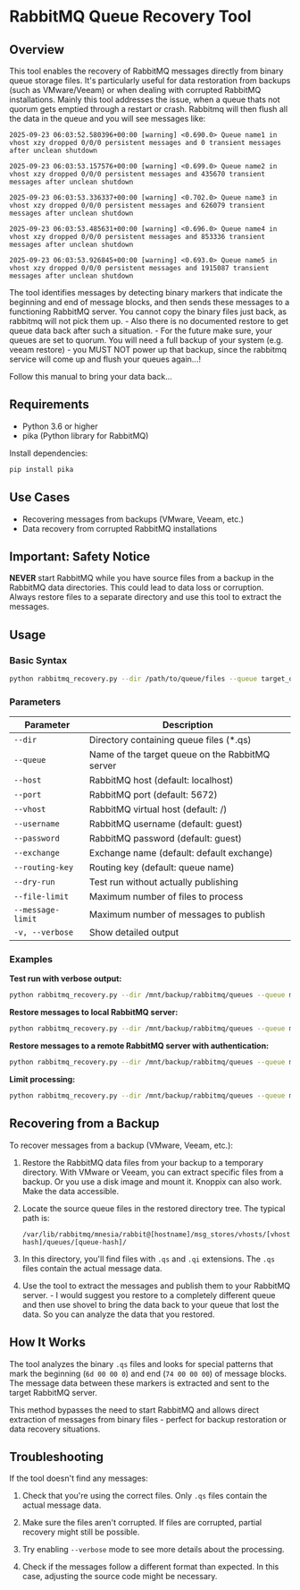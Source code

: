# RabbitMQ Queue Recovery Tool

## Overview

This tool enables the recovery of RabbitMQ messages directly from binary queue storage files. It's particularly useful for data restoration from backups (such as VMware/Veeam) or when dealing with corrupted RabbitMQ installations.
Mainly this tool addresses the issue, when a queue thats not quorum gets emptied through a restart or crash. Rabbitmq will then flush all the data in the queue and you will see messages like:

`2025-09-23 06:03:52.580396+00:00 [warning] <0.690.0> Queue name1 in vhost xzy dropped 0/0/0 persistent messages and 0 transient messages after unclean shutdown`

`2025-09-23 06:03:53.157576+00:00 [warning] <0.699.0> Queue name2 in vhost xzy dropped 0/0/0 persistent messages and 435670 transient messages after unclean shutdown`

`2025-09-23 06:03:53.336337+00:00 [warning] <0.702.0> Queue name3 in vhost xzy dropped 0/0/0 persistent messages and 626079 transient messages after unclean shutdown`

`2025-09-23 06:03:53.485631+00:00 [warning] <0.696.0> Queue name4 in vhost xzy dropped 0/0/0 persistent messages and 853336 transient messages after unclean shutdown`

`2025-09-23 06:03:53.926845+00:00 [warning] <0.693.0> Queue name5 in vhost xzy dropped 0/0/0 persistent messages and 1915087 transient messages after unclean shutdown`


The tool identifies messages by detecting binary markers that indicate the beginning and end of message blocks, and then sends these messages to a functioning RabbitMQ server.
You cannot copy the binary files just back, as rabbitmq will not pick them up. - Also there is no documented restore to get queue data back after such a situation. - For the future make sure, your queues are set to quorum.
You will need a full backup of your system (e.g. veeam restore) - you MUST NOT power up that backup, since the rabbitmq service will come up and flush your queues again...!

Follow this manual to bring your data back... 

## Requirements

- Python 3.6 or higher
- pika (Python library for RabbitMQ)

Install dependencies:

```bash
pip install pika
```

## Use Cases

- Recovering messages from backups (VMware, Veeam, etc.)
- Data recovery from corrupted RabbitMQ installations

## Important: Safety Notice

**NEVER** start RabbitMQ while you have source files from a backup in the RabbitMQ data directories. This could lead to data loss or corruption. Always restore files to a separate directory and use this tool to extract the messages.

## Usage

### Basic Syntax

```bash
python rabbitmq_recovery.py --dir /path/to/queue/files --queue target_queue_name [options]
```

### Parameters

| Parameter | Description |
|-----------|-------------|
| `--dir` | Directory containing queue files (*.qs) |
| `--queue` | Name of the target queue on the RabbitMQ server |
| `--host` | RabbitMQ host (default: localhost) |
| `--port` | RabbitMQ port (default: 5672) |
| `--vhost` | RabbitMQ virtual host (default: /) |
| `--username` | RabbitMQ username (default: guest) |
| `--password` | RabbitMQ password (default: guest) |
| `--exchange` | Exchange name (default: default exchange) |
| `--routing-key` | Routing key (default: queue name) |
| `--dry-run` | Test run without actually publishing |
| `--file-limit` | Maximum number of files to process |
| `--message-limit` | Maximum number of messages to publish |
| `-v, --verbose` | Show detailed output |

### Examples

**Test run with verbose output:**
```bash
python rabbitmq_recovery.py --dir /mnt/backup/rabbitmq/queues --queue my_recovered_queue --dry-run --verbose
```

**Restore messages to local RabbitMQ server:**
```bash
python rabbitmq_recovery.py --dir /mnt/backup/rabbitmq/queues --queue my_recovered_queue
```

**Restore messages to a remote RabbitMQ server with authentication:**
```bash
python rabbitmq_recovery.py --dir /mnt/backup/rabbitmq/queues --queue my_recovered_queue --host rabbitmq-server.example.com --vhost production --username admin --password secure_password

```

**Limit processing:**
```bash
python rabbitmq_recovery.py --dir /mnt/backup/rabbitmq/queues --queue my_recovered_queue --file-limit 10 --message-limit 5000
```

## Recovering from a Backup

To recover messages from a backup (VMware, Veeam, etc.):

1. Restore the RabbitMQ data files from your backup to a temporary directory. With VMware or Veeam, you can extract specific files from a backup. Or you use a disk image and mount it. Knoppix can also work. Make the data accessible. 

2. Locate the source queue files in the restored directory tree. The typical path is:
   ```
   /var/lib/rabbitmq/mnesia/rabbit@[hostname]/msg_stores/vhosts/[vhost-hash]/queues/[queue-hash]/
   ```

3. In this directory, you'll find files with `.qs` and `.qi` extensions. The `.qs` files contain the actual message data.

4. Use the tool to extract the messages and publish them to your RabbitMQ server. - I would suggest you restore to a completely different queue and then use shovel to bring the data back to your queue that lost the data. So you can analyze the data that you restored.

## How It Works

The tool analyzes the binary `.qs` files and looks for special patterns that mark the beginning (`6d 00 00 0`) and end (`74 00 00 00`) of message blocks. The message data between these markers is extracted and sent to the target RabbitMQ server.

This method bypasses the need to start RabbitMQ and allows direct extraction of messages from binary files - perfect for backup restoration or data recovery situations.

## Troubleshooting

If the tool doesn't find any messages:

1. Check that you're using the correct files. Only `.qs` files contain the actual message data.

2. Make sure the files aren't corrupted. If files are corrupted, partial recovery might still be possible.

3. Try enabling `--verbose` mode to see more details about the processing.

4. Check if the messages follow a different format than expected. In this case, adjusting the source code might be necessary.
